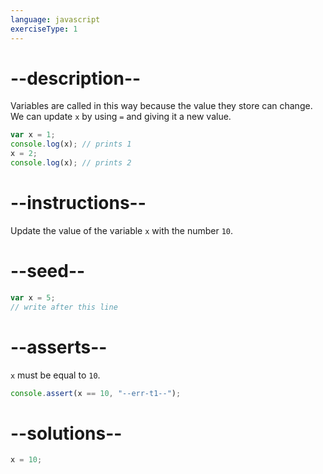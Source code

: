 ```yaml
---
language: javascript
exerciseType: 1
---
```


# --description--

Variables are called in this way because the value they store can change.
We can update `x` by using `=` and giving it a new value.
```javascript
var x = 1;
console.log(x); // prints 1
x = 2;
console.log(x); // prints 2
```

# --instructions--

Update the value of the variable `x` with the number `10`.

# --seed--

```javascript
var x = 5;
// write after this line
```

# --asserts--

`x` must be equal to `10`.

```javascript
console.assert(x == 10, "--err-t1--");
```

# --solutions--

```javascript
x = 10;
```
